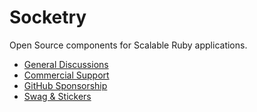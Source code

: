 # Socketry

Open Source components for Scalable Ruby applications.

- [General Discussions](https://github.com/socketry/community/discussions)
- [Commercial Support](https://socketry.io)
- [GitHub Sponsorship](https://github.com/sponsors/ioquatix)
- [Swag & Stickers](http://redbubble.com/people/ioquatix/shop)
